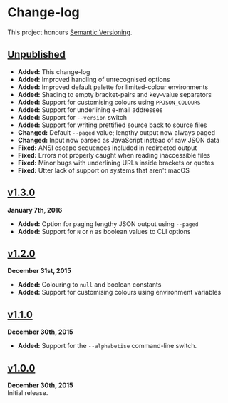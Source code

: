 Change-log
==========

This project honours [Semantic Versioning](http://semver.org/).


[Unpublished]
------------------------------------------------------------------------
* **Added:** This change-log
* **Added:** Improved handling of unrecognised options
* **Added:** Improved default palette for limited-colour environments
* **Added:** Shading to empty bracket-pairs and key-value separators
* **Added:** Support for customising colours using `PPJSON_COLOURS`
* **Added:** Support for underlining e-mail addresses
* **Added:** Support for `--version` switch
* **Added:** Support for writing prettified source back to source files
* **Changed:** Default `--paged` value; lengthy output now always paged
* **Changed:** Input now parsed as JavaScript instead of raw JSON data
* **Fixed:** ANSI escape sequences included in redirected output
* **Fixed:** Errors not properly caught when reading inaccessible files
* **Fixed:** Minor bugs with underlining URLs inside brackets or quotes
* **Fixed:** Utter lack of support on systems that aren't macOS


[v1.3.0]
------------------------------------------------------------------------
**January 7th, 2016**  
* **Added:** Option for paging lengthy JSON output using `--paged`
* **Added:** Support for `N` or `n` as boolean values to CLI options


[v1.2.0]
------------------------------------------------------------------------
**December 31st, 2015**  
* **Added:** Colouring to `null` and boolean constants
* **Added:** Support for customising colours using environment variables


[v1.1.0]
------------------------------------------------------------------------
**December 30th, 2015**  
* **Added:** Support for the `--alphabetise` command-line switch.


[v1.0.0]
------------------------------------------------------------------------
**December 30th, 2015**  
Initial release.


[Referenced links]:_____________________________________________________
[Unpublished]: ../../compare/v1.3.0...HEAD
[v1.3.0]: https://github.com/Alhadis/PPJSON/releases/tag/v1.3.0
[v1.2.0]: https://github.com/Alhadis/PPJSON/releases/tag/v1.2.0
[v1.1.0]: https://github.com/Alhadis/PPJSON/releases/tag/v1.1.0
[v1.0.0]: https://github.com/Alhadis/PPJSON/releases/tag/v1.0.0
